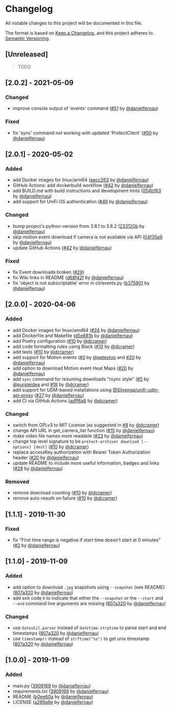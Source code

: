 # Changelog
All notable changes to this project will be documented in this file.

The format is based on [Keep a Changelog](https://keepachangelog.com/en/1.0.0/),
and this project adheres to [Semantic Versioning](https://semver.org/spec/v2.0.0.html).

## [Unreleased]
> TODO


## [2.0.2] - 2021-05-09
### Changed
- improve console output of 'events' command 
([#51](https://github.com/danielfernau/unifi-protect-video-downloader/pull/51) by
[@danielfernau](https://github.com/danielfernau))

### Fixed
- fix 'sync' command not working with updated 'ProtectClient' 
([#50](https://github.com/danielfernau/unifi-protect-video-downloader/pull/50) by
[@danielfernau](https://github.com/danielfernau))


## [2.0.1] - 2020-05-02
### Added
- add Docker images for linux/arm64
([aecc263](https://github.com/danielfernau/unifi-protect-video-downloader/commit/aecc263174b30f18dbbec34daba7d3aba400c50d) by
[@danielfernau](https://github.com/danielfernau))
- GitHub Actions: add dockerbuild workflow
([#42](https://github.com/danielfernau/unifi-protect-video-downloader/pull/42) by
[@danielfernau](https://github.com/danielfernau))
- add BUILD.md with build instructions and development hints
([054b163](https://github.com/danielfernau/unifi-protect-video-downloader/commit/054b1636a3c4b856100e5be3e37fd2b45af7de50) by
[@danielfernau](https://github.com/danielfernau))
- add support for UniFi OS authentication
([#46](https://github.com/danielfernau/unifi-protect-video-downloader/pull/46) by
[@danielfernau](https://github.com/danielfernau))

### Changed
- bump project's python-version from 3.8.1 to 3.8.2
([233120b](https://github.com/danielfernau/unifi-protect-video-downloader/commit/233120b9dbc914c7d7419dd45b235d5153bb6396) by
[@danielfernau](https://github.com/danielfernau))
- skip motion event download if camera is not available via API
([04f35a9](https://github.com/danielfernau/unifi-protect-video-downloader/commit/04f35a9f63efee70ec9847f57f1630e9daf462e4) by
[@danielfernau](https://github.com/danielfernau))
- update GitHub Actions
([#42](https://github.com/danielfernau/unifi-protect-video-downloader/pull/42) by
[@danielfernau](https://github.com/danielfernau))

### Fixed 
- fix Event downloads broken
([#29](https://github.com/danielfernau/unifi-protect-video-downloader/issues/29))
- fix Wiki links in README
([d68f42f](https://github.com/danielfernau/unifi-protect-video-downloader/commit/d68f42fdfde1dcc6829e0f366113937ed8417772) by
[@danielfernau](https://github.com/danielfernau))
- fix 'object is not subscriptable' error in cli/events.py
([b375901](https://github.com/danielfernau/unifi-protect-video-downloader/commit/b375901e99927adbad47ef292113a8ce7f701954) by
[@danielfernau](https://github.com/danielfernau))


## [2.0.0] - 2020-04-06
### Added
- add Docker images for linux/amd64
([#24](https://github.com/danielfernau/unifi-protect-video-downloader/pull/24) by
[@danielfernau](https://github.com/danielfernau))
- add Dockerfile and Makefile
([d5e881b](https://github.com/danielfernau/unifi-protect-video-downloader/commit/d5e881b61b976fd8eea93329fec613483577ed80) by
[@danielfernau](https://github.com/danielfernau))
- add Poetry configuration 
([#10](https://github.com/danielfernau/unifi-protect-video-downloader/pull/10)
by [@dcramer](https://github.com/dcramer))
- add code formatting rules using Black
([#10](https://github.com/danielfernau/unifi-protect-video-downloader/pull/10) by
[@dcramer](https://github.com/dcramer))
- add tests
([#10](https://github.com/danielfernau/unifi-protect-video-downloader/pull/10) by
[@dcramer](https://github.com/dcramer))
- add support for Motion events
([#3](https://github.com/danielfernau/unifi-protect-video-downloader/issues/3) by
[@peteytoo](https://github.com/peteytoo) and
[#20](https://github.com/danielfernau/unifi-protect-video-downloader/pull/20) by
[@danielfernau](https://github.com/danielfernau))
- add option to download Motion event Heat Maps
([#20](https://github.com/danielfernau/unifi-protect-video-downloader/pull/20) by
[@danielfernau](https://github.com/danielfernau))
- add `sync` command for resuming downloads "rsync style"
([#5](https://github.com/danielfernau/unifi-protect-video-downloader/issues/5) by
[@purpleidea](https://github.com/purpleidea) and
[#18](https://github.com/danielfernau/unifi-protect-video-downloader/pull/18) by
[@dcramer](https://github.com/dcramer))
- add support for UDM-based installations using 
[@Silvenga/unifi-udm-api-proxy](https://github.com/Silvenga/unifi-udm-api-proxy)
([#27](https://github.com/danielfernau/unifi-protect-video-downloader/pull/27) by
[@danielfernau](https://github.com/danielfernau))
- add CI via GitHub Actions 
([adff6a8](https://github.com/danielfernau/unifi-protect-video-downloader/commit/adff6a804b30150799875ac33cd5bc83030ca4c5) by
[@dcramer](https://github.com/dcramer))

### Changed
- switch from GPLv3 to MIT License 
(as suggested in [#8](https://github.com/danielfernau/unifi-protect-video-downloader/issues/8) by
[@dcramer](https://github.com/dcramer))
- change API URL in get_camera_list function 
([#15](https://github.com/danielfernau/unifi-protect-video-downloader/issues/15) by
[@danielfernau](https://github.com/danielfernau))
- make video file names more readable 
([#23](https://github.com/danielfernau/unifi-protect-video-downloader/pull/23) by
[@danielfernau](https://github.com/danielfernau))
- change top level signature to be `protect-archiver download [--options] [dest]` 
([#10](https://github.com/danielfernau/unifi-protect-video-downloader/pull/10) by
[@dcramer](https://github.com/dcramer))
- replace accessKey authorization with Bearer Token Authorization header
([#20](https://github.com/danielfernau/unifi-protect-video-downloader/pull/20) by
[@danielfernau](https://github.com/danielfernau))
- update README to include more useful information, badges and links
([#28](https://github.com/danielfernau/unifi-protect-video-downloader/pull/28) by
[@danielfernau](https://github.com/danielfernau))

### Removed 
- remove download counting
([#10](https://github.com/danielfernau/unifi-protect-video-downloader/pull/10) by
[@dcramer](https://github.com/dcramer))
- remove auto-reauth on failure
([#10](https://github.com/danielfernau/unifi-protect-video-downloader/pull/10) by
[@dcramer](https://github.com/dcramer))


## [1.1.1] - 2019-11-30
### Fixed
- fix "First time range is negative if start time doesn't start at 0 minutes"
([#2](https://github.com/danielfernau/unifi-protect-video-downloader/issues/2) by
[@danielfernau](https://github.com/danielfernau))


## [1.1.0] - 2019-11-09
### Added
- add option to download `.jpg` snapshots using `--snapshot` (see README)
([807a320](https://github.com/danielfernau/unifi-protect-video-downloader/commit/807a320e5ba041424291369ca00c1a669e4cba8d) by
[@danielfernau](https://github.com/danielfernau))
- add exit code `6` to indicate that either the `--snapshot` or the `--start` and `--end` command line arguments are missing
([807a320](https://github.com/danielfernau/unifi-protect-video-downloader/commit/807a320e5ba041424291369ca00c1a669e4cba8d) by
[@danielfernau](https://github.com/danielfernau))

### Changed
- use `dateutil.parser` instead of `datetime.strptime` to parse start and end timestamps
([807a320](https://github.com/danielfernau/unifi-protect-video-downloader/commit/807a320e5ba041424291369ca00c1a669e4cba8d) by
[@danielfernau](https://github.com/danielfernau))
- use `timestamp()` instead of `strftime("%s")` to get unix timestamp
([807a320](https://github.com/danielfernau/unifi-protect-video-downloader/commit/807a320e5ba041424291369ca00c1a669e4cba8d) by
[@danielfernau](https://github.com/danielfernau))


## [1.0.0] - 2019-11-09
### Added
- main.py
([3909169](https://github.com/danielfernau/unifi-protect-video-downloader/commit/3909169e802546d1056e92b73315098b0ec08895) by
[@danielfernau](https://github.com/danielfernau))
- requirements.txt
([3909169](https://github.com/danielfernau/unifi-protect-video-downloader/commit/3909169e802546d1056e92b73315098b0ec08895) by
[@danielfernau](https://github.com/danielfernau))
- README
([b0ee60a](https://github.com/danielfernau/unifi-protect-video-downloader/commit/b0ee60a52dbeeaec3cc75d717f5ed49e1c55cc09) by
[@danielfernau](https://github.com/danielfernau))
- LICENSE
([a269a6e](https://github.com/danielfernau/unifi-protect-video-downloader/commit/a269a6e24394917c6810e931e72fa5a355848d84) by
[@danielfernau](https://github.com/danielfernau))
